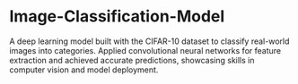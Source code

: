 # Image-Classification-Model
A  deep learning model built with the CIFAR-10 dataset to classify real-world images into categories. Applied convolutional neural networks for feature extraction and achieved accurate predictions, showcasing skills in computer vision and model deployment.
